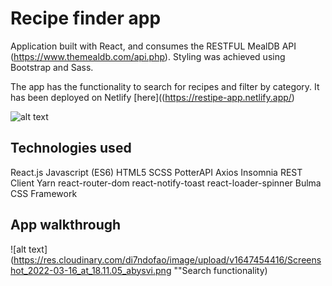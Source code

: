 # Recipe finder app 
Application built with React, and consumes the RESTFUL MealDB API (https://www.themealdb.com/api.php). Styling was achieved using Bootstrap and Sass.

The app has the functionality to search for recipes and filter by category. It has been deployed on Netlify [here]((https://restipe-app.netlify.app/)

![alt text](https://res.cloudinary.com/di7ndofao/image/upload/v1648129768/Habit_tracker_app/Screenshot_2022-03-24_at_13.48.35_o2t0e3.png "Homepage")

Technologies used
-----
React.js
Javascript (ES6)
HTML5
SCSS
PotterAPI
Axios
Insomnia REST Client
Yarn
react-router-dom
react-notify-toast
react-loader-spinner
Bulma CSS Framework

App walkthrough
-----


![alt text](https://res.cloudinary.com/di7ndofao/image/upload/v1647454416/Screenshot_2022-03-16_at_18.11.05_abysvi.png ""Search functionality)
